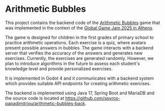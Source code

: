 # Arithmetic Bubbles  
  
This project contains the backend code of the [Arithmetic Bubbles](https://globalgamejam.org/games/2025/arithmetic-bubbles-5) game that was implemented in the context of the [Global Game Jam 2025 in Athens](https://globalgamejam.org/jam-sites/2025/global-game-jam-athens).  
  
The game is designed for children in the first grades of primary school to practice arithmetic operations. Each exercise is a quiz, where avatars present possible answers in bubbles. The game interacts with a backend server that verifies the accuracy of the answers and generates new exercises. Currently, the exercises are generated randomly. However, we plan to introduce algorithms in the future to assess each student's knowledge level and provide personalized exercises.  
  
It is implemented in Godot 4 and it communicates with a backend system which provides suitable API endpoints for creating arithmetic exercises.  
  
The backend is implemented using Java 17, Spring Boot and MariaDB and the source code is located at https://github.com/spyros-papadimitriou/arithmetic-bubbles-back.